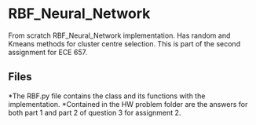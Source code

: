 # RBF_Neural_Network

From scratch RBF_Neural_Network implementation. Has random and Kmeans methods for cluster centre selection. This is part of the second assignment for ECE 657. 

## Files

*The RBF.py file contains the class and its functions with the implementation.
*Contained in the HW problem folder are the answers for both part 1 and part 2 of question 3 for assignment 2.



